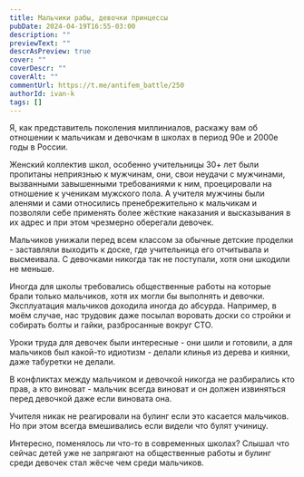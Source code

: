 ```yaml
---
title: Мальчики рабы, девочки принцессы
pubDate: 2024-04-19T16:55-03:00
description: ""
previewText: ""
descrAsPreview: true
cover: ""
coverDescr: ""
coverAlt: ""
commentUrl: https://t.me/antifem_battle/250
authorId: ivan-k
tags: []
---
```

Я, как представитель поколения миллиниалов, раскажу вам об отношении к мальчикам и девочкам в школах в период 90е и 2000е годы в России.

Женский коллектив школ, особенно учительницы 30+ лет были пропитаны неприязнью к мужчинам, они, свои неудачи с мужчинами, вызванными завышенными требованиями к ним, проецировали на отношение к ученикам мужского пола. А учителя мужчины были аленями и сами относились пренебрежительно к мальчикам и позволяли себе применять более жёсткие наказания и высказывания в их адрес и при этом чрезмерно оберегали девочек.

Мальчиков унижали перед всем классом за обычные детские проделки - заставляли выходить к доске, где учительница его отчитывала и высмеивала. С девочками никогда так не поступали, хотя они шкодили не меньше.

Иногда для школы требовались общественные работы на которые брали только мальчиков, хотя их могли бы выполнять и девочки. Эксплуатация мальчиков доходила иногда до абсурда. Например, в моём случае, нас трудовик даже посылал воровать доски со стройки и собирать болты и гайки, разбросанные вокруг СТО.

Уроки труда для девочек были интересные - они шили и готовили, а для мальчиков был какой-то идиотизм - делали клинья из дерева и киянки, даже табуретки не делали.

В конфликтах между мальчиком и девочкой никогда не разбирались кто прав, а кто виноват - мальчик всегда виноват и он должен извиняться перед девочкой даже если виновата она.

Учителя никак не реагировали на булинг если это касается мальчиков. Но при этом всегда вмешивались если видели что булят учиницу.

Интересно, поменялось ли что-то в современных школах? Слышал что сейчас детей уже не запрягают на общественные работы и булинг среди девочек стал жёсче чем среди мальчиков.
